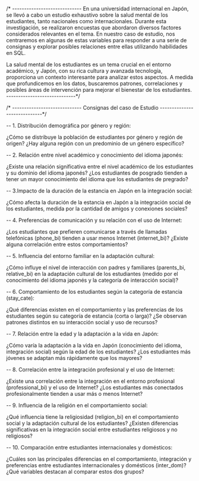 /* -----------------------------
En una universidad internacional en Japón, se llevó a cabo un estudio exhaustivo sobre la salud mental de los estudiantes, tanto nacionales como internacionales. Durante esta investigación, se realizaron encuestas que abordaron diversos factores considerados relevantes en el tema. En nuestro caso de estudio, nos centraremos en algunas de estas variables para responder a una serie de consignas y explorar posibles relaciones entre ellas utilizando habilidades en SQL.

La salud mental de los estudiantes es un tema crucial en el entorno académico, y Japón, con su rica cultura y avanzada tecnología, proporciona un contexto interesante para analizar estos aspectos. A medida que profundicemos en los datos, buscaremos patrones, correlaciones y posibles áreas de intervención para mejorar el bienestar de los estudiantes.
   -----------------------------*/
   
/* -----------------------------
   Consignas del caso de Estudio
   -----------------------------*/
   
-- 1. Distribución demográfica por género y región:

¿Cómo se distribuye la población de estudiantes por género y región de origen? ¿Hay alguna región con un predominio de un género específico?

-- 2. Relación entre nivel académico y conocimiento del idioma japonés:

   ¿Existe una relación significativa entre el nivel académico de los estudiantes y su dominio del idioma japonés?
   ¿Los estudiantes de posgrado tienden a tener un mayor conocimiento del idioma que los estudiantes de pregrado?
   
-- 3.Impacto de la duración de la estancia en Japón en la integración social:

¿Cómo afecta la duración de la estancia en Japón a la integración social de los estudiantes, medida por la cantidad de amigos y conexiones sociales?

-- 4. Preferencias de comunicación y su relación con el uso de Internet:

¿Los estudiantes que prefieren comunicarse a través de llamadas telefónicas (phone_bi) tienden a usar menos Internet (internet_bi)? ¿Existe alguna correlación entre estos comportamientos?

-- 5. Influencia del entorno familiar en la adaptación cultural:

¿Cómo influye el nivel de interacción con padres y familiares (parents_bi, relative_bi) en la adaptación cultural de los estudiantes (medido por el conocimiento del idioma japonés y la categoría de interacción social)?

-- 6. Comportamiento de los estudiantes según la categoría de estancia (stay_cate):

¿Qué diferencias existen en el comportamiento y las preferencias de los estudiantes según su categoría de estancia (corta o larga)? ¿Se observan patrones distintos en su interacción social y uso de recursos?

-- 7. Relación entre la edad y la adaptación a la vida en Japón:

¿Cómo varía la adaptación a la vida en Japón (conocimiento del idioma, integración social) según la edad de los estudiantes? ¿Los estudiantes más jóvenes se adaptan más rápidamente que los mayores?

-- 8. Correlación entre la integración profesional y el uso de Internet:

¿Existe una correlación entre la integración en el entorno profesional (professional_bi) y el uso de Internet? ¿Los estudiantes más conectados profesionalmente tienden a usar más o menos Internet?

-- 9.  Influencia de la religión en el comportamiento social:

¿Qué influencia tiene la religiosidad (religion_bi) en el comportamiento social y la adaptación cultural de los estudiantes? ¿Existen diferencias significativas en la integración social entre estudiantes religiosos y no religiosos?

-- 10. Comparación entre estudiantes internacionales y domésticos:

¿Cuáles son las principales diferencias en el comportamiento, integración y preferencias entre estudiantes internacionales y domésticos (inter_dom)? ¿Qué variables destacan al comparar estos dos grupos?
